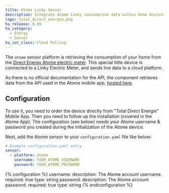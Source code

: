 ```yaml
---
title: Atome Linky Sensor
description: Integrate Atome Linky consumption data within Home Assistant.
logo: total_direct_energie.png
ha_release: 0.99
ha_category:
  - Energy
  - Sensor
ha_iot_class: Cloud Polling
---
```


The `atome` sensor platform is retrieving the consumption of your home from the [Direct Energy Atome electric meter](https://total.direct-energie.com/particuliers/electricite/compteur-linky/atome).
This special little device is connected to a Linky Electric Meter, and sends live data to a cloud platform.

As there is no official documentation for the API, the component retrieves data from the API used in the Atome mobile app, [hosted here](https://esoftlink.esoftthings.com/).

## Configuration

To use it, you need to order the device directly from "Total Direct Energie" Mobile App. Then you need to follow up the installation (covered in the Atome App).
The configuration (see below) needs your Atome username & password you created during the initialization of the Atome device.

Next, add the Atome sensor to your `configuration.yaml` file like below:

```yaml
# Example configuration.yaml entry
sensor:
  - platform: atome
    username: YOUR_ATOME_USERNAME
    password: YOUR_ATOME_PASSWORD
```

{% configuration %}
username:
  description: The Atome account username.
  required: true
  type: string
password:
  description: The Atome account password.
  required: true
  type: string
{% endconfiguration %}
